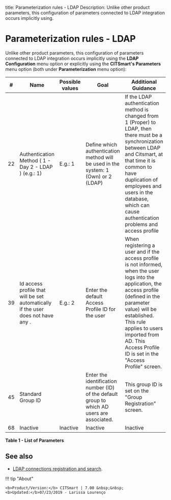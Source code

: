 title: Parameterization rules - LDAP
Description: Unlike other product parameters, this configuration of parameters connected to LDAP integration occurs implicitly using. 
# Parameterization rules - LDAP

Unlike other product parameters, this configuration of parameters connected to LDAP 
integration occurs implicitly using the **LDAP Configuration** menu option or explicitly 
using the **CITSmart's Parameters** menu option (both under **Parameterization** menu 
option):

| #  | Name                                                                             | Possible values | Goal                                                                                        | Additional Guidance                                                                                                                                                                                                                                                                             |
|----|----------------------------------------------------------------------------------|-----------------|---------------------------------------------------------------------------------------------|-------------------------------------------------------------------------------------------------------------------------------------------------------------------------------------------------------------------------------------------------------------------------------------------------|
| 22 | Authentication Method ( 1 - Day 2 - LDAP ) (e.g.: 1)                             | E.g.: 1         | Define which authentication method will be used in the system: 1 (Own) or 2 (LDAP)          | If the LDAP authentication method is changed from 1 (Proper) to LDAP, then there must be a synchronization between LDAP and Citsmart, at that time it is common to have duplication of employees and users in the database, which can cause authentication problems and access profile          |
| 39 | Id access profile that will be set automatically if the user does not have any . | E.g.: 2         | Enter the default Access Profile ID for the user                                            | When registering a user and if the access profile is not informed, when the user logs into the application, the access profile (defined in the parameter value) will be established. This rule applies to users imported from AD. This Access Profile ID is set in the "Access Profile" screen. |
| 45 | Standard Group ID                                                                |                 | Enter the identification number (ID) of the default group to which AD users are associated. | This group ID is set on the "Group Registration" screen.                                                                                                                                                                                                                                        |
| 68 | Inactive                                                                         | Inactive        | Inactive                                                                                    | Inactive                                                                                                                                                                                                                                                                                        |

**Table 1 - List of Parameters**

See also
------------

- [LDAP connections registration and search](//citsmart-platform-7/plataform-administration/authentication/ldap.html).

!!! tip "About"

    <b>Product/Version:</b> CITSmart | 7.00 &nbsp;&nbsp;
    <b>Updated:</b>07/23/2019 - Larissa Lourenço
